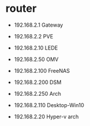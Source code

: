 # router

- 192.168.2.1  Gateway
- 192.168.2.2  PVE
- 192.168.2.10  LEDE
- 192.168.2.50  OMV
- 192.168.2.100  FreeNAS
- 192.168.2.200  DSM
- 192.168.2.250  Arch

- 192.168.2.110  Desktop-Win10
- 192.168.2.20  Hyper-v arch
